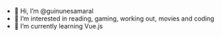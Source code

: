 - 👋 Hi, I’m @guinunesamaral
- 👀 I’m interested in reading, gaming, working out, movies and coding
- 🌱 I’m currently learning Vue.js

<!---
guinunesamaral/guinunesamaral is a ✨ special ✨ repository because its `README.md` (this file) appears on your GitHub profile.
You can click the Preview link to take a look at your changes.
--->
